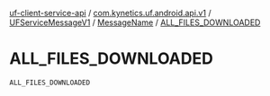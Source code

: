 [uf-client-service-api](../../../index.md) / [com.kynetics.uf.android.api.v1](../../index.md) / [UFServiceMessageV1](../index.md) / [MessageName](index.md) / [ALL_FILES_DOWNLOADED](./-a-l-l_-f-i-l-e-s_-d-o-w-n-l-o-a-d-e-d.md)

# ALL_FILES_DOWNLOADED

`ALL_FILES_DOWNLOADED`